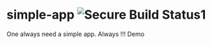 # simple-app ![Secure Build Status1](https://9.47.224.46:8443/badge.svg)
One always need a simple app. Always !!!
Demo
